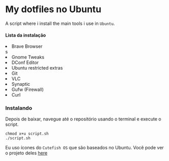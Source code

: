 # My dotfiles no Ubuntu
A script where i install the main tools i use in `Ubuntu`.

#### Lista da instalação
<li> Brave Browser </li>s
<li> Gnome Tweaks </li>
<li> DConf Editor </li>
<li> Ubuntu restricted extras </li>
<li> Git </li>
<li> VLC </li>
<li> Synaptic </li>
<li> Gufw (Firewall) </li>
<li> Curl </li>


### Instalando
Depois de baixar, navegue até o repositório usando o terminal e execute o script.
```
chmod x+u script.sh
./script.sh
```

Eu uso ícones do `Cutefish OS` que são baseados no Ubuntu. Você pode ver o projeto deles <a href="https://en.cutefishos.com/">here</a>





